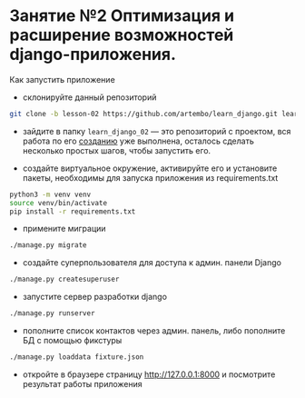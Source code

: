 # Занятие №2 Оптимизация и расширение возможностей django-приложения.

Как запустить приложение

- склонируйте данный репозиторий
```bash
git clone -b lesson-02 https://github.com/artembo/learn_django.git learn_django_02
```

- зайдите в папку ``learn_django_02`` — это репозиторий с проектом, вся работа по его 
[созданию](https://github.com/artembo/learn_django/blob/master/book/lessons/lesson-02.rst) 
уже выполнена, осталось сделать несколько простых шагов, чтобы запустить его. 

- создайте виртуальное окружение, активируйте его и установите пакеты,
необходимы для запуска приложения из requirements.txt
```bash
python3 -m venv venv
source venv/bin/activate
pip install -r requirements.txt
```

- примените миграции
```bash
./manage.py migrate
```

- создайте суперпользователя для доступа к админ. панели Django
```bash
./manage.py createsuperuser
```

- запустите сервер разработки django
```bash
./manage.py runserver
```

- пополните список контактов через админ. панель, либо пополните БД
с помощью фикстуры
```bash
./manage.py loaddata fixture.json
```

- откройте в браузере страницу http://127.0.0.1:8000 и посмотрите результат
работы приложения

